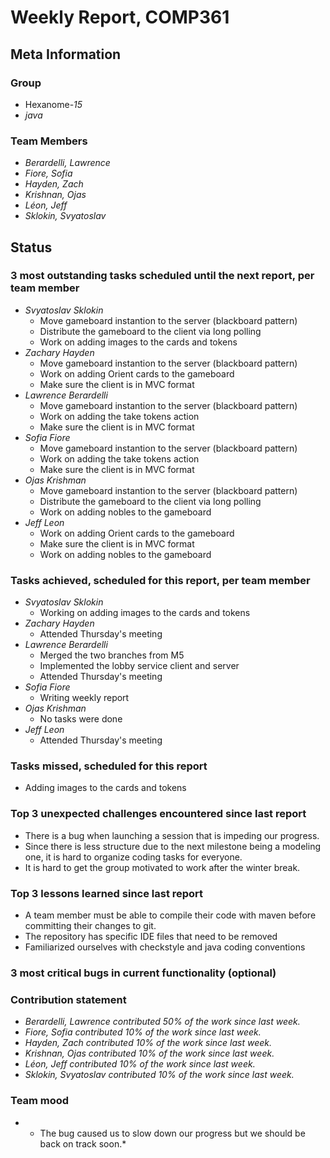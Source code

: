 # Weekly Report, COMP361

## Meta Information

### Group

 * Hexanome-*15*
 * *java*

### Team Members

 * *Berardelli, Lawrence*
 * *Fiore, Sofia*
 * *Hayden, Zach*
 * *Krishnan, Ojas*
 * *Léon, Jeff*
 * *Sklokin, Svyatoslav*

## Status

### 3 most outstanding tasks scheduled until the next report, per team member

* *Svyatoslav Sklokin*
   * Move gameboard instantion to the server (blackboard pattern)
   * Distribute the gameboard to the client via long polling
   * Work on adding images to the cards and tokens
 * *Zachary Hayden*
   * Move gameboard instantion to the server (blackboard pattern)
   * Work on adding Orient cards to the gameboard
   * Make sure the client is in MVC format
 * *Lawrence Berardelli*
   * Move gameboard instantion to the server (blackboard pattern)
   * Work on adding the take tokens action
   * Make sure the client is in MVC format
 * *Sofia Fiore*
   * Move gameboard instantion to the server (blackboard pattern)
   * Work on adding the take tokens action
   * Make sure the client is in MVC format
 * *Ojas Krishman*
   * Move gameboard instantion to the server (blackboard pattern)
   * Distribute the gameboard to the client via long polling
   * Work on adding nobles to the gameboard
 * *Jeff Leon*
   * Work on adding Orient cards to the gameboard
   * Make sure the client is in MVC format
   * Work on adding nobles to the gameboard

### Tasks achieved, scheduled for this report, per team member

 * *Svyatoslav Sklokin*
   * Working on adding images to the cards and tokens
 * *Zachary Hayden*
   * Attended Thursday's meeting
 * *Lawrence Berardelli*
   * Merged the two branches from M5
   * Implemented the lobby service client and server
   * Attended Thursday's meeting
 * *Sofia Fiore*
   * Writing weekly report
 * *Ojas Krishman*
   * No tasks were done
 * *Jeff Leon*
   * Attended Thursday's meeting

### Tasks missed, scheduled for this report

  * Adding images to the cards and tokens

### Top 3 unexpected challenges encountered since last report

 * There is a bug when launching a session that is impeding our progress.
 * Since there is less structure due to the next milestone being a modeling one, it is hard to organize coding tasks for everyone.
 * It is hard to get the group motivated to work after the winter break.

### Top 3 lessons learned since last report

 * A team member must be able to compile their code with maven before committing their changes to git.
 * The repository has specific IDE files that need to be removed
 * Familiarized ourselves with checkstyle and java coding conventions

### 3 most critical bugs in current functionality (optional)


### Contribution statement

 * *Berardelli, Lawrence contributed 50% of the work since last week.*
 * *Fiore, Sofia contributed 10% of the work since last week.*
 * *Hayden, Zach contributed 10% of the work since last week.*
 * *Krishnan, Ojas contributed 10% of the work since last week.*
 * *Léon, Jeff contributed 10% of the work since last week.*
 * *Sklokin, Svyatoslav contributed 10% of the work since last week.*

### Team mood

 * * The bug caused us to slow down our progress but we should be back on track soon.*
